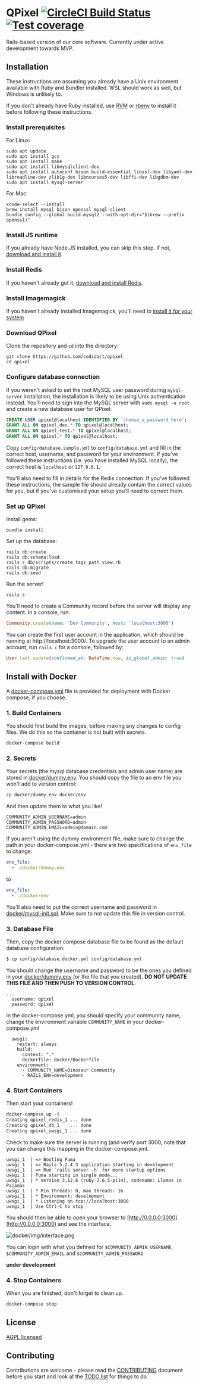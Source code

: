 # QPixel [![CircleCI Build Status](https://circleci.com/gh/codidact/qpixel.svg?style=svg)](https://circleci.com/gh/codidact/qpixel) [![Test coverage](https://coveralls.io/repos/github/ArtOfCode-/qpixel/badge.svg?branch=master)](https://coveralls.io/github/ArtOfCode-/qpixel?branch=master)
Rails-based version of our core software. Currently under active development towards MVP.

## Installation
These instructions are assuming you already have a Unix environment available with Ruby and Bundler installed. WSL should work as well,
but Windows is unlikely to.

If you don't already have Ruby installed, use [RVM](https://rvm.io/) or [rbenv](https://github.com/rbenv/rbenv#installation) to install
it before following these instructions.

### Install prerequisites

For Linux:

```
sudo apt update
sudo apt install gcc
sudo apt install make
sudo apt install libmysqlclient-dev
sudo apt install autoconf bison build-essential libssl-dev libyaml-dev libreadline-dev zlib1g-dev libncurses5-dev libffi-dev libgdbm-dev
sudo apt install mysql-server
```

For Mac:

```
xcode-select --install
brew install mysql bison openssl mysql-client
bundle config --global build.mysql2 --with-opt-dir="$(brew --prefix openssl)"
```

### Install JS runtime
If you already have Node.JS installed, you can skip this step. If not, [download and install it](https://nodejs.org/en/download/).

### Install Redis
If you haven't already got it, [download and install Redis](https://redis.io/download).

### Install Imagemagick
If you haven't already installed Imagemagick, you'll need to [install it for your system](https://imagemagick.org/script/download.php)
    
### Download QPixel
Clone the repository and `cd` into the directory:

    git clone https://github.com/codidact/qpixel
    cd qpixel

### Configure database connection
If you weren't asked to set the root MySQL user password during `mysql-server` installation, the installation is likely to be using
Unix authentication instead. You'll need to sign into the MySQL server with `sudo mysql -u root` and create a new database user for QPixel:

```sql
CREATE USER qpixel@localhost IDENTIFIED BY 'choose_a_password_here';
GRANT ALL ON qpixel_dev.* TO qpixel@localhost;
GRANT ALL ON qpixel_test.* TO qpixel@localhost;
GRANT ALL ON qpixel.* TO qpixel@localhost;
```

Copy `config/database.sample.yml` to `config/database.yml` and fill in the correct host, username, and password for your environment.
If you've followed these instructions (i.e. you have installed MySQL locally), the correct host is `localhost` or `127.0.0.1`.

You'll also need to fill in details for the Redis connection. If you've followed these instructions, the sample file should already
contain the correct values for you, but if you've customised your setup you'll need to correct them.

### Set up QPixel
Install gems:

    bundle install
    
Set up the database:

    rails db:create
    rails db:schema:load
    rails r db/scripts/create_tags_path_view.rb
    rails db:migrate
    rails db:seed

Run the server!

    rails s
    
You'll need to create a Community record before the server will display any content. In a console, run:

```ruby
Community.create(name: 'Dev Community', host: 'localhost:3000')
```

You can create the first user account in the application, which should be running at http://localhost:3000/. To upgrade the user account
to an admin account, run `rails c` for a console, followed by:

```ruby
User.last.update(confirmed_at: DateTime.now, is_global_admin: true)
```

## Install with Docker

A [docker-compose.yml](docker-compose.yml) file is provided for deployment with Docker compose, if you choose.

### 1. Build Containers

You should first build the images, before making any changes to config files. We do this so the container
is not built with secrets.

```bash
docker-compose build
```


### 2. Secrets

Your secrets (the mysql database credentials and admin user name) are stored
in [docker/dummy.env](docker/dummy.env). You should copy the file to an env file you
won't add to version control:

```bash
cp docker/dummy.env docker/env
```

And then update them to what you like!

```
COMMUNITY_ADMIN_USERNAME=admin
COMMUNITY_ADMIN_PASSWORD=admin
COMMUNITY_ADMIN_EMAIL=admin@domain.com
```

If you aren't using the dummy environment file, make sure to change the path in your
docker-compose.yml - there are two specifications of `env_file` to change.


```yaml
env_file:
  - ./docker/dummy.env
```
to
```yaml
env_file:
  - ./docker/env
```

You'll also need to put the correct username and password in [docker/mysql-init.sql](docker/mysql-init.sql).
Make sure to not update this file in version control.

### 3. Database File
Then, copy the docker compose database file to be found as the default database configuration:

```bash
$ cp config/database.docker.yml config/database.yml
```

You should change the username and password to be the ones you defined in your [docker/dummy.env](docker/dummy.env) (or the file
that you created).
**DO NOT UPDATE THIS FILE AND THEN PUSH TO VERSION CONTROL**.

```
...
  username: qpixel
  password: qpixel
```

In the docker-compose.yml, you should specify your community name, change the environment variable `COMMUNITY_NAME` in your docker-compose.yml

```
  uwsgi:
    restart: always
    build: 
      context: "."
      dockerfile: docker/Dockerfile
    environment:
      - COMMUNITY_NAME=Dinosaur Community
      - RAILS_ENV=development
```

### 4. Start Containers

Then start your containers! 

```bash
docker-compose up -d
Creating qpixel_redis_1 ... done
Creating qpixel_db_1    ... done
Creating qpixel_uwsgi_1 ... done
```

Check to make sure the server is running (and verify port 3000, note that you can change this mapping
in the docker-compose.yml.

```
uwsgi_1  | => Booting Puma
uwsgi_1  | => Rails 5.2.4.3 application starting in development 
uwsgi_1  | => Run `rails server -h` for more startup options
uwsgi_1  | Puma starting in single mode...
uwsgi_1  | * Version 3.12.6 (ruby 2.6.5-p114), codename: Llamas in Pajamas
uwsgi_1  | * Min threads: 0, max threads: 16
uwsgi_1  | * Environment: development
uwsgi_1  | * Listening on tcp://localhost:3000
uwsgi_1  | Use Ctrl-C to stop
```

You should then be able to open your browser to [http://0.0.0.0:3000](http://0.0.0.0:3000)
and see the interface. 

![docker/img/interface.png](docker/img/interface.png)

You can login with what you defined for `$COMMUNITY_ADMIN_USERNAME`,
`$COMMUNITY_ADMIN_EMAIL` and `$COMMUNITY_ADMIN_PASSWORD`

**under development**

### 4. Stop Containers

When you are finished, don't forget to clean up.

```bash
docker-compose stop
```

## License
[AGPL licensed](https://github.com/codidact/qpixel/blob/master/LICENSE)

## Contributing
Contributions are welcome - please read the [CONTRIBUTING](https://github.com/codidact/qpixel/blob/develop/CONTRIBUTING.md) document
before you start and look at the [TODO list](https://github.com/codidact/qpixel/wiki/TODO-list) for things to do.
